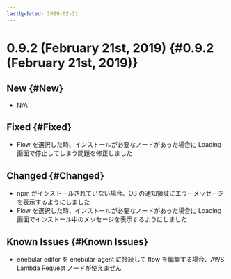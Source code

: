 ```yaml
---
lastUpdated: 2019-02-21
---
```


# 0.9.2 (February 21st, 2019) {#0.9.2 (February 21st, 2019)}

## New {#New}

- N/A

## Fixed {#Fixed}

- Flow を選択した時、インストールが必要なノードがあった場合に Loading 画面で停止してしまう問題を修正しました

## Changed {#Changed}

- npm がインストールされていない場合、OS の通知領域にエラーメッセージを表示するようにしました
- Flow を選択した時、インストールが必要なノードがあった場合に Loading 画面でインストール中のメッセージを表示するようにしました

## Known Issues {#Known Issues}

- enebular editor を enebular-agent に接続して flow を編集する場合、AWS Lambda Request ノードが使えません
